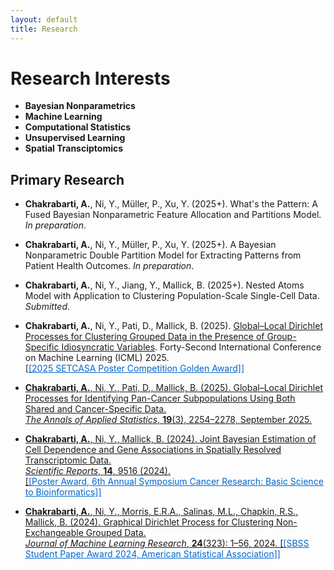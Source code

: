 ```yaml
---
layout: default
title: Research
---
```


# Research Interests

- **Bayesian Nonparametrics**  
- **Machine Learning**  
- **Computational Statistics**  
- **Unsupervised Learning**  
- **Spatial Transciptomics**

## Primary Research

- **Chakrabarti, A.**, Ni, Y., Müller, P., Xu, Y. (2025+). What's the Pattern: A Fused Bayesian Nonparametric Feature Allocation and Partitions Model. *In preparation*.

- **Chakrabarti, A.**, Ni, Y., Müller, P., Xu, Y. (2025+). A Bayesian Nonparametric Double Partition Model for Extracting Patterns from Patient Health Outcomes. *In preparation*.

- **Chakrabarti, A.**, Ni, Y., Jiang, Y., Mallick, B. (2025+). Nested Atoms Model with Application to Clustering Population-Scale Single-Cell Data. *Submitted*.

- **Chakrabarti, A.**, Ni, Y., Pati, D., Mallick, B. (2025). [Global–Local Dirichlet Processes for Clustering Grouped Data in the Presence of Group-Specific Idiosyncratic Variables](https://openreview.net/forum?id=urbvnjSGbE). Forty-Second International Conference on Machine Learning (ICML) 2025.  
  [<span style="color:#0066cc"><u>[2025 SETCASA Poster Competition Golden Award]]

- **Chakrabarti, A.**, Ni, Y., Pati, D., Mallick, B. (2025). [Global–Local Dirichlet Processes for Identifying Pan-Cancer Subpopulations Using Both Shared and Cancer-Specific Data](https://projecteuclid.org/journals/annals-of-applied-statistics/volume-19/issue-3/Global-local-Dirichlet-processes-for-identifying-pan-cancer-subpopulations-using/10.1214/25-AOAS2056.full).  
  *The Annals of Applied Statistics*, **19**(3), 2254–2278, September 2025.

- **Chakrabarti, A.**, Ni, Y., Mallick, B. (2024). [Joint Bayesian Estimation of Cell Dependence and Gene Associations in Spatially Resolved Transcriptomic Data](https://doi.org/10.1038/s41598-024-60002-z).  
  *Scientific Reports*, **14**, 9516 (2024).  
  [<span style="color:#0066cc"><u>[Poster Award, 6th Annual Symposium Cancer Research: Basic Science to Bioinformatics]]

- **Chakrabarti, A.**, Ni, Y., Morris, E.R.A., Salinas, M.L., Chapkin, R.S., Mallick, B. (2024). [Graphical Dirichlet Process for Clustering Non-Exchangeable Grouped Data](https://jmlr.org/papers/v25/23-1048.html).  
  *Journal of Machine Learning Research*, **24**(323): 1–56, 2024.
  [<span style="color:#0066cc"><u>[SBSS Student Paper Award 2024, American Statistical Association]]


